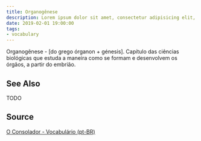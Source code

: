 ```yaml
---
title: Organogênese
description: Lorem ipsum dolor sit amet, consectetur adipisicing elit, sed do eiusmod tempor incididunt ut labore et dolore magna aliqua.  TODO
date: 2019-02-01 19:00:00
tags:
- vocabulary
---
```


Organogênese - [do grego órganon + génesis]. Capítulo das ciências biológicas que estuda a maneira como se formam e desenvolvem os órgãos, a partir do embrião.

## See Also
TODO

## Source
[O Consolador - Vocabulário (pt-BR)](http://www.oconsolador.com.br/linkfixo/vocabulario/principal.html)
